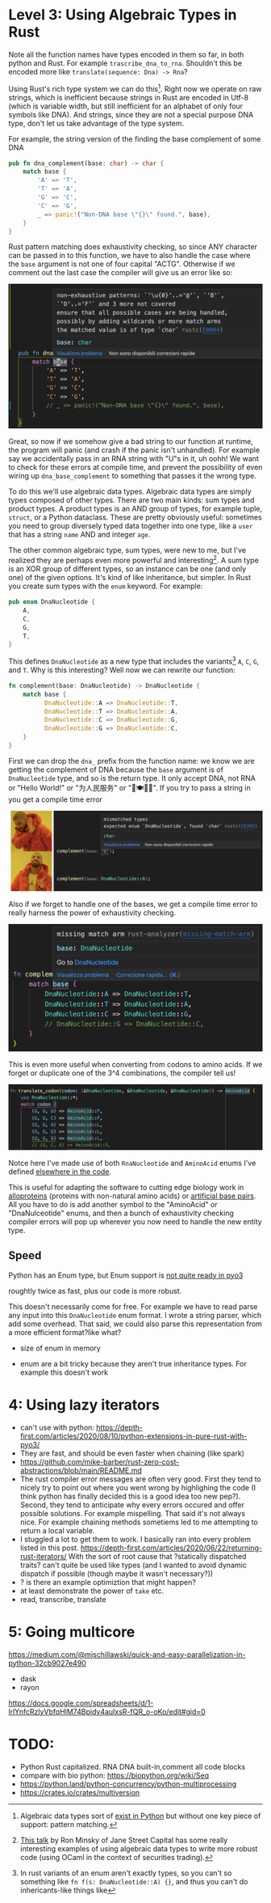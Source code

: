 # Level 3: Using Algebraic Types in Rust
Note all the function names have types encoded in them so far, in both python and Rust. For example `trascribe_dna_to_rna`. Shouldn't this be encoded more like `translate(sequence: Dna) -> Rna`?

Using Rust's rich type system we can do this[^1]. Right now we operate on raw strings, which is inefficient because strings in Rust are encoded in Utf-8 (which is variable width, but still inefficient for an alphabet of only four symbols like DNA). And strings, since they are not a special purpose DNA type, don't let us take advantage of the type system. 

For example, the string version of the finding the base complement of some DNA

``` rust
pub fn dna_complement(base: char) -> char {
    match base {
        'A' => 'T',
        'T' => 'A',
        'G' => 'C',
        'C' => 'G',
        _ => panic!("Non-DNA base \"{}\" found.", base),
    }
}
```

Rust pattern matching does exhaustivity checking, so since ANY character can be passed in to this function, we have to also handle the case where the `base` argument is not one of four capital "ACTG". Otherwise if we comment out the last case the compiler will give us an error like so:

![](2021-11-12-08-45-01.png)

Great, so now if we somehow give a bad string to our function at runtime, the program will panic (and crash if the panic isn't unhandled). For example say we accidentally pass in an RNA string with "U"s in it, uh oohh! We want to check for these errors at compile time, and prevent the possibility of even wiring up `dna_base_complement` to something that passes it the wrong type. 

To do this we'll use algebraic data types. Algebraic data types are simply types composed  of other types. There are two main kinds: sum types and product types. A product types is an AND group of types, for example tuple, `struct`, or a Python dataclass. These are pretty obviously useful: sometimes you need to group diversely typed data together into one type, like a `user` that has a string `name` AND and integer `age`. 

The other common algebraic type, sum types, were new to me, but I've realized they are perhaps even more powerful and interesting[^2]. A sum type is an XOR group of different types, so an instance can be one (and only one) of the given options. It's kind of like inheritance, but simpler. In Rust you create sum types with the `enum` keyword. For example:

``` rust
pub enum DnaNucleotide {
    A,
    C,
    G,
    T,
}
```

This defines `DnaNucleotide` as a new type that includes the variants[^3] `A`, `C`, `G`, and `T`. Why is this interesting? Well now we can rewrite our function:

``` rust
fn complement(base: DnaNucleotide) -> DnaNucleotide {
    match base {
          DnaNucleotide::A => DnaNucleotide::T,
          DnaNucleotide::T => DnaNucleotide::A,
          DnaNucleotide::C => DnaNucleotide::G,
          DnaNucleotide::G => DnaNucleotide::C,
    }
}
```

First we can drop the `dna_` prefix from the function name: we know we are getting the complement of DNA because the `base` argument is of `DnaNucleotide` type, and so is the return type. It only accept DNA, not RNA or "Hello World!" or "为人民服务" or "🌯🍽️💨😬". If you try to pass a string in you get a compile time error

![](2021-11-12-09-45-14.png)

Also if we forget to handle one of the bases, we get a compile time error to really harness the power of exhaustivity checking. 

![](2021-11-12-09-40-15.png)

This is even more useful when converting from codons to amino acids. If we forget or duplicate one of the 3^4 combinations, the compiler tell us!

![](2021-11-12-09-49-10.png)

Notce here I've made use of both `RnaNucleotide` and `AminoAcid` enums I've defined [elsewhere in the code](https://github.com/cyniphile/rosalind/blob/main/bio-lib-algebraic-rs/src/lib.rs). 

This is useful for adapting the software to cutting edge biology work in [alloproteins](https://en.wikipedia.org/wiki/Alloprotein#:~:text=An%20alloprotein%20is%20a%20novel,non%2Dnatural%22%20amino%20acids.&text=The%20usual%20mechanisms%2C%20which%20produce,novel%20proteins%20the%20same%20way.) (proteins with non-natural amino acids) or [artificial base pairs](https://en.wikipedia.org/wiki/D5SICS). All you have to do is add another symbol to the "AminoAcid" or "DnaNulceotide" enums, and then a bunch of exhaustivity checking compiler errors will pop up wherever you now need to handle the new entity type. 

## Speed

Python has an Enum type, but Enum support is [not quite ready in pyo3](https://github.com/PyO3/pyo3/issues/834)

roughtly twice as fast, plus our code is more robust.    

This doesn't necessarily come for free. For example we have to read parse any input into this `DnaNucleotide` enum format. I wrote a string parser, which add some overhead. That said, we could also parse this representation from a more efficient format?like what?

- size of enum in memory

- enum are a bit tricky because they aren't true inheritance types. For example this doesn't work



# 4: Using lazy iterators
- can't use with python: https://depth-first.com/articles/2020/08/10/python-extensions-in-pure-rust-with-pyo3/
- They are fast, and should be even faster when chaining (like spark)
- https://github.com/mike-barber/rust-zero-cost-abstractions/blob/main/README.md
- The rust compiler error messages are often very good. First they tend to nicely try to point out where you went wrong by highlighing the code (I think python has finally decided this is a good idea too new pep?). Second, they tend to anticipate why every errors occured and offer possible solutions. For example mispelling. That said it's not always nice. For example chaining methods sometiems led to me attempting to return a local variable. 
- I stuggled a lot to get them to work. I basically ran into every problem listed in this post. https://depth-first.com/articles/2020/06/22/returning-rust-iterators/ With the sort of root cause that ?statically dispatched traits? can't quite be used like types (and I wanted to avoid dynamic dispatch if possible (though maybe it wasn't necessary?))
- ? is there an example optimiztion that might happen?
- at least demonstrate the power of `take` etc.
- read, transcribe, translate

# 5: Going multicore 
https://medium.com/@mjschillawski/quick-and-easy-parallelization-in-python-32cb9027e490
- dask
- rayon 

https://docs.google.com/spreadsheets/d/1-lrlYnfcRzlyVbfqHlM74Bpidv4auIxsR-fQR_o-oKo/edit#gid=0

# TODO:
- Python Rust capitalized. RNA DNA built-in,comment all code blocks
- compare with bio python: https://biopython.org/wiki/Seq
- https://python.land/python-concurrency/python-multiprocessing
- https://crates.io/crates/multiversion


[^1]: Algebraic data types sort of [exist in Python](https://stackoverflow.com/questions/16258553/how-can-i-define-algebraic-data-types-in-python) but without one key piece of support: pattern matching.

[^2]: [This talk](https://youtu.be/FnBPECrSC7o?t=1867) by Ron Minsky of Jane Street Capital has some really interesting examples of using algebraic data types to write more robust code (using OCaml in the context of securities trading).

[^3]: In rust variants of an enum aren't exactly types, so you can't so something like `fn f(s: DnaNucleotide::A) {}`, and thus you can't do inhericants-like things like  

